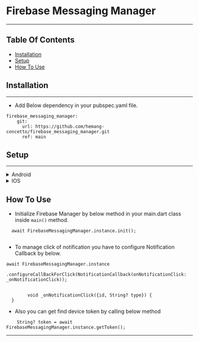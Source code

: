 # Firebase Messaging Manager
---

## Table Of Contents

* [Installation](#Installation)
* [Setup](#Setup)
* [How To Use](#how-to-use)

## Installation
---
- Add Below dependency in your pubspec.yaml file.

```
firebase_messaging_manager:
    git:
      url: https://github.com/hemang-concetto/firebase_messaging_manager.git
      ref: main
```

## Setup
---
<details>
<summary>Android</summary>
<br>
- Add `google-services.json` to your `android/app` folder which is connected with your package name.
- Add 'app_icon.png' to your `android/app/src/main/drawable` folder.
</details>

<details>
<summary>IOS</summary>
<br>
- Add `GoogleService-Info.plist` to your `ios/Runner` folder which is connected with your bundle id.
- Also setup your iOS account as per below.
[Configure IOS for Push Notification](https://firebase.google.com/docs/cloud-messaging/ios/client)
</details>

## How To Use

- Initialize Firebase Manager by below method in your main.dart class inside `main()` method.

```
  await FirebaseMessagingManager.instance.init();
  
```

- To manage click of notification you have to configure Notification Callback by below.

```
await FirebaseMessagingManager.instance
        .configureCallBackForClick(NotificationCallback(onNotificationClick: _onNotificationClick));
        
        
        void _onNotificationClick({id, String? type}) {
  }
```

- Also you can get find device token by calling below method
```
    String? token = await FirebaseMessagingManager.instance.getToken();
```

---

